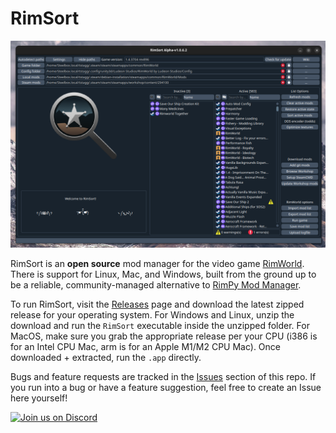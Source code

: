 # RimSort

![RimSort Preview](./docs/rimsort_preview.png)

RimSort is an **open source** mod manager for the video game [RimWorld](https://store.steampowered.com/app/294100/RimWorld/). There is support for Linux, Mac, and Windows, built from the ground up to be a reliable, community-managed alternative to [RimPy Mod Manager](https://github.com/rimpy-custom/RimPy/releases).

To run RimSort, visit the [Releases](https://github.com/oceancabbage/RimSort/releases) page and download the latest zipped release for your operating system. For Windows and Linux, unzip the download and run the `RimSort` executable inside the unzipped folder. For MacOS, make sure you grab the appropriate release per your CPU (i386 is for an Intel CPU Mac, arm is for an Apple M1/M2 CPU Mac). Once downloaded + extracted, run the `.app` directly.

Bugs and feature requests are tracked in the [Issues](https://github.com/oceancabbage/RimSort/issues) section of this repo. If you run into a bug or have a feature suggestion, feel free to create an Issue here yourself!

[![Join us on Discord](https://github.com/RimSort/RimSort/assets/2766946/486f4f8c-fed5-4fe1-832f-6461b7ce3a55)](https://discord.gg/aV7g69JmR2)
